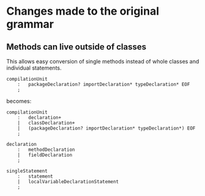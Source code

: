 # Changes made to the original grammar

## Methods can live outside of classes

This allows easy conversion of single methods instead of whole classes and individual statements.

```g4
compilationUnit
    :	packageDeclaration? importDeclaration* typeDeclaration* EOF
    ;
```

becomes:

```g4
compilationUnit
    :   declaration+
    |   classDeclaration+
    |   (packageDeclaration? importDeclaration* typeDeclaration*) EOF
    ;

declaration
    :   methodDeclaration
    |   fieldDeclaration
    ;

singleStatement
    :   statement
    |   localVariableDeclarationStatement
    ;
```